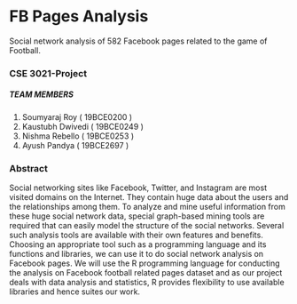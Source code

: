 # FB Pages Analysis
Social network analysis of 582 Facebook pages related to the game of Football.

### CSE 3021-Project

##### TEAM MEMBERS

1. Soumyaraj Roy ( 19BCE0200 ) 
2. Kaustubh Dwivedi ( 19BCE0249 )  
3. Nishma Rebello ( 19BCE0253 ) 
4.  Ayush Pandya ( 19BCE2697 )



### Abstract

Social networking sites like Facebook, Twitter, and Instagram are most visited  domains on the Internet. They contain huge data about the users and the  relationships among them. To analyze and mine useful information from these  huge social network data, special graph-based mining tools are required that can  easily model the structure of the social networks.  Several such analysis tools are available with their own features and benefits.  Choosing an appropriate tool such as a programming language and its functions  and libraries, we can use it to do social network analysis on Facebook pages. We will use the R programming language for conducting the analysis on  Facebook football related pages dataset and as our project deals with data  analysis and statistics, R provides flexibility to use available libraries and hence  suites our work.

